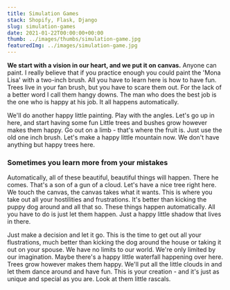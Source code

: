 ```yaml
---
title: Simulation Games
stack: Shopify, Flask, Django
slug: simulation-games
date: 2021-01-22T00:00:00+00:00
thumb: ../images/thumbs/simulation-game.jpg
featuredImg: ../images/simulation-game.jpg
---
```


**We start with a vision in our heart, and we put it on canvas.** Anyone can paint. I really believe that if you practice enough you could paint the 'Mona Lisa' with a two-inch brush. All you have to learn here is how to have fun. Trees live in your fan brush, but you have to scare them out. For the lack of a better word I call them hangy downs. The man who does the best job is the one who is happy at his job. It all happens automatically.

We'll do another happy little painting. Play with the angles. Let's go up in here, and start having some fun Little trees and bushes grow however makes them happy. Go out on a limb - that's where the fruit is. Just use the old one inch brush. Let's make a happy little mountain now. We don't have anything but happy trees here.

### Sometimes you learn more from your mistakes

Automatically, all of these beautiful, beautiful things will happen. There he comes. That's a son of a gun of a cloud. Let's have a nice tree right here. We touch the canvas, the canvas takes what it wants. This is where you take out all your hostilities and frustrations. It's better than kicking the puppy dog around and all that so. These things happen automatically. All you have to do is just let them happen. Just a happy little shadow that lives in there.

Just make a decision and let it go. This is the time to get out all your flustrations, much better than kicking the dog around the house or taking it out on your spouse. We have no limits to our world. We're only limited by our imagination. Maybe there's a happy little waterfall happening over here. Trees grow however makes them happy. We'll put all the little clouds in and let them dance around and have fun. This is your creation - and it's just as unique and special as you are. Look at them little rascals.